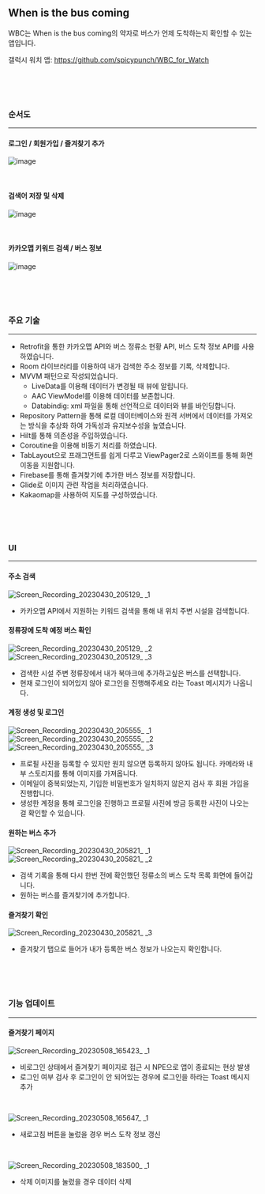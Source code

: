 ## When is the bus coming

WBC는 When is the bus coming의 약자로 버스가 언제 도착하는지 확인할 수 있는 앱입니다.

갤럭시 워치 앱: https://github.com/spicypunch/WBC_for_Watch

<br>
<br>
<br>

### 순서도
----------
#### 로그인 / 회원가입 / 즐겨찾기 추가
![image](https://user-images.githubusercontent.com/72846127/235492675-2e5012cc-2ee6-4a2a-b343-d33b645b7f11.png)

<br>

#### 검색어 저장 및 삭제
![image](https://user-images.githubusercontent.com/72846127/235492755-b777da3d-1d03-4de3-bee4-46231b22f8e9.png)

<br>

#### 카카오맵 키워드 검색 / 버스 정보
![image](https://user-images.githubusercontent.com/72846127/235492887-9554650d-d7d3-4e8c-baf8-db95258de1b7.png)



<br>
<br>
<br>

### 주요 기술
---------
- Retrofit을 통한 카카오맵 API와 버스 정류소 현황 API, 버스 도착 정보 API를 사용하였습니다.
- Room 라이브러리를 이용하여 내가 검색한 주소 정보를 기록, 삭제합니다.
- MVVM 패턴으로 작성되었습니다.
  - LiveData를 이용해 데이터가 변경될 때 뷰에 알립니다.
  - AAC ViewModel를 이용해 데이터를 보존합니다.
  - Databindig: xml 파일을 통해 선언적으로 데이터와 뷰를 바인딩합니다.
- Repository Pattern을 통해 로컬 데이터베이스와 원격 서버에서 데이터를 가져오는 방식을 추상화 하여 가독성과 유지보수성을 높였습니다.
- Hilt를 통해 의존성을 주입하였습니다.
- Coroutine을 이용해 비동기 처리를 하였습니다.
- TabLayout으로 프래그먼트를 쉽게 다루고 ViewPager2로 스와이프를 통해 화면 이동을 지원합니다.
- Firebase를 통해 즐겨찾기에 추가한 버스 정보를 저장합니다.
- Glide로 이미지 관련 작업을 처리하였습니다.
- Kakaomap을 사용하여 지도를 구성하였습니다.
<br>
<br>
<br>

### UI
--------

#### 주소 검색
![Screen_Recording_20230430_205129_ _1](https://user-images.githubusercontent.com/72846127/235352145-dc2b8508-af54-48dc-8da3-6e596aa12b3c.gif)

- 카카오맵 API에서 지원하는 키워드 검색을 통해 내 위치 주변 시설을 검색합니다.

#### 정류장에 도착 예정 버스 확인
![Screen_Recording_20230430_205129_ _2](https://user-images.githubusercontent.com/72846127/235352147-4da115a6-d97e-49e5-8d5c-7f14de367e64.gif) ![Screen_Recording_20230430_205129_ _3](https://user-images.githubusercontent.com/72846127/235352149-1a93c4b6-4929-4ac4-8345-d2a7c431e3c2.gif)



- 검색한 시설 주변 정류장에서 내가 북마크에 추가하고싶은 버스를 선택합니다.
- 현재 로그인이 되어있지 않아 로그인을 진행해주세요 라는 Toast 메시지가 나옵니다. 

#### 계정 생성 및 로그인
![Screen_Recording_20230430_205555_ _1](https://user-images.githubusercontent.com/72846127/235352134-8b159454-2fed-4f1a-adf4-1267996fe4a8.gif) ![Screen_Recording_20230430_205555_ _2](https://user-images.githubusercontent.com/72846127/235352137-6786924a-86dd-4d36-87a0-c5e81f338c99.gif) ![Screen_Recording_20230430_205555_ _3](https://user-images.githubusercontent.com/72846127/235352138-e75cf307-e685-4eda-b8d4-238718a1dd6e.gif)

- 프로필 사진을 등록할 수 있지만 원치 않으면 등록하지 않아도 됩니다. 카메라와 내부 스토리지를 통해 이미지를 가져옵니다.
- 이메일이 중복되었는지, 기입한 비밀번호가 일치하지 않은지 검사 후 회원 가입을 진행합니다. 
- 생성한 계정을 통해 로그인을 진행하고 프로필 사진에 방금 등록한 사진이 나오는 걸 확인할 수 있습니다.

#### 원하는 버스 추가
![Screen_Recording_20230430_205821_ _1](https://user-images.githubusercontent.com/72846127/235352141-73dc1d22-b882-45d7-a8dc-8f0e1ac16ad2.gif) ![Screen_Recording_20230430_205821_ _2](https://user-images.githubusercontent.com/72846127/235352142-e9c4dd88-2034-440d-b2b4-cb7df8621b16.gif)

- 검색 기록을 통해 다시 한번 전에 확인했던 정류소의 버스 도착 목록 화면에 들어갑니다.
- 원하는 버스를 즐겨찾기에 추가합니다.

#### 즐겨찾기 확인
![Screen_Recording_20230430_205821_ _3](https://user-images.githubusercontent.com/72846127/235352143-b76ad7ad-b4e4-4067-abb4-5d73590e4fb8.gif)

- 즐겨찾기 탭으로 들어가 내가 등록한 버스 정보가 나오는지 확인합니다.

<br>
<br>
<br>

### 기능 업데이트
--------
#### 즐겨찾기 페이지
![Screen_Recording_20230508_165423_ _1](https://user-images.githubusercontent.com/72846127/236789975-d3e60074-c32b-42b7-b233-8f3053cbd106.gif)
- 비로그인 상태에서 즐겨찾기 페이지로 접근 시 NPE으로 앱이 종료되는 현상 발생
- 로그인 여부 검사 후 로그인이 안 되어있는 경우에 로그인을 하라는 Toast 메시지 추가

<br>

![Screen_Recording_20230508_165647_ _1](https://user-images.githubusercontent.com/72846127/236789983-bae071fc-7890-425a-bcc7-cd7d547e9c01.gif)
- 새로고침 버튼을 눌렀을 경우 버스 도착 정보 갱신

<br>

![Screen_Recording_20230508_183500_ _1](https://user-images.githubusercontent.com/72846127/236791203-3cf259d6-6a47-4f84-a9db-bacbec0e5753.gif)
- 삭제 이미지를 눌렀을 경우 데이터 삭제

